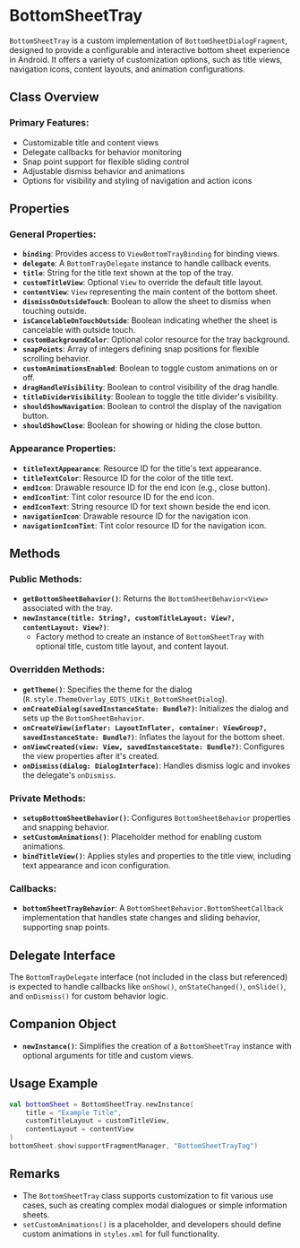 BottomSheetTray
===============

`BottomSheetTray` is a custom implementation of `BottomSheetDialogFragment`, designed to provide a configurable and interactive bottom sheet experience in Android. It offers a variety of customization options, such as title views, navigation icons, content layouts, and animation configurations.

Class Overview
--------------

### Primary Features:

-   Customizable title and content views
-   Delegate callbacks for behavior monitoring
-   Snap point support for flexible sliding control
-   Adjustable dismiss behavior and animations
-   Options for visibility and styling of navigation and action icons

Properties
----------

### General Properties:

-   **`binding`**: Provides access to `ViewBottomTrayBinding` for binding views.
-   **`delegate`**: A `BottomTrayDelegate` instance to handle callback events.
-   **`title`**: String for the title text shown at the top of the tray.
-   **`customTitleView`**: Optional `View` to override the default title layout.
-   **`contentView`**: `View` representing the main content of the bottom sheet.
-   **`dismissOnOutsideTouch`**: Boolean to allow the sheet to dismiss when touching outside.
-   **`isCancelableOnTouchOutside`**: Boolean indicating whether the sheet is cancelable with outside touch.
-   **`customBackgroundColor`**: Optional color resource for the tray background.
-   **`snapPoints`**: Array of integers defining snap positions for flexible scrolling behavior.
-   **`customAnimationsEnabled`**: Boolean to toggle custom animations on or off.
-   **`dragHandleVisibility`**: Boolean to control visibility of the drag handle.
-   **`titleDividerVisibility`**: Boolean to toggle the title divider's visibility.
-   **`shouldShowNavigation`**: Boolean to control the display of the navigation button.
-   **`shouldShowClose`**: Boolean for showing or hiding the close button.

### Appearance Properties:

-   **`titleTextAppearance`**: Resource ID for the title's text appearance.
-   **`titleTextColor`**: Resource ID for the color of the title text.
-   **`endIcon`**: Drawable resource ID for the end icon (e.g., close button).
-   **`endIconTint`**: Tint color resource ID for the end icon.
-   **`endIconText`**: String resource ID for text shown beside the end icon.
-   **`navigationIcon`**: Drawable resource ID for the navigation icon.
-   **`navigationIconTint`**: Tint color resource ID for the navigation icon.

Methods
-------

### Public Methods:

-   **`getBottomSheetBehavior()`**: Returns the `BottomSheetBehavior<View>` associated with the tray.
-   **`newInstance(title: String?, customTitleLayout: View?, contentLayout: View?)`**:
    -   Factory method to create an instance of `BottomSheetTray` with optional title, custom title layout, and content layout.

### Overridden Methods:

-   **`getTheme()`**: Specifies the theme for the dialog (`R.style.ThemeOverlay_EDTS_UIKit_BottomSheetDialog`).
-   **`onCreateDialog(savedInstanceState: Bundle?)`**: Initializes the dialog and sets up the `BottomSheetBehavior`.
-   **`onCreateView(inflater: LayoutInflater, container: ViewGroup?, savedInstanceState: Bundle?)`**: Inflates the layout for the bottom sheet.
-   **`onViewCreated(view: View, savedInstanceState: Bundle?)`**: Configures the view properties after it's created.
-   **`onDismiss(dialog: DialogInterface)`**: Handles dismiss logic and invokes the delegate's `onDismiss`.

### Private Methods:

-   **`setupBottomSheetBehavior()`**: Configures `BottomSheetBehavior` properties and snapping behavior.
-   **`setCustomAnimations()`**: Placeholder method for enabling custom animations.
-   **`bindTitleView()`**: Applies styles and properties to the title view, including text appearance and icon configuration.

### Callbacks:

-   **`bottomSheetTrayBehavior`**: A `BottomSheetBehavior.BottomSheetCallback` implementation that handles state changes and sliding behavior, supporting snap points.

Delegate Interface
------------------

The `BottomTrayDelegate` interface (not included in the class but referenced) is expected to handle callbacks like `onShow()`, `onStateChanged()`, `onSlide()`, and `onDismiss()` for custom behavior logic.

Companion Object
----------------

-   **`newInstance()`**: Simplifies the creation of a `BottomSheetTray` instance with optional arguments for title and custom views.

Usage Example
-------------

```kotlin
val bottomSheet = BottomSheetTray.newInstance(
    title = "Example Title",
    customTitleLayout = customTitleView,
    contentLayout = contentView
)
bottomSheet.show(supportFragmentManager, "BottomSheetTrayTag")
```

Remarks
-------

-   The `BottomSheetTray` class supports customization to fit various use cases, such as creating complex modal dialogues or simple information sheets.
-   `setCustomAnimations()` is a placeholder, and developers should define custom animations in `styles.xml` for full functionality.